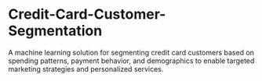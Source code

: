 # Credit-Card-Customer-Segmentation
A machine learning solution for segmenting credit card customers based on spending patterns, payment behavior, and demographics to enable targeted marketing strategies and personalized services.
